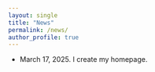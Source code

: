 ```yaml
---
layout: single
title: "News"
permalink: /news/
author_profile: true
---
```


* March 17, 2025. I create my homepage.
